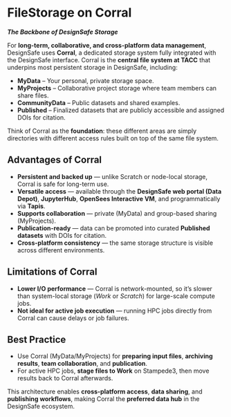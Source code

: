 # FileStorage on Corral
***The Backbone of DesignSafe Storage***

For **long-term, collaborative, and cross-platform data management**, DesignSafe uses **Corral**, a dedicated storage system fully integrated with the DesignSafe interface. Corral is the **central file system at TACC** that underpins most persistent storage in DesignSafe, including:

* **MyData** – Your personal, private storage space.
* **MyProjects** – Collaborative project storage where team members can share files.
* **CommunityData** – Public datasets and shared examples.
* **Published** – Finalized datasets that are publicly accessible and assigned DOIs for citation.

Think of Corral as the **foundation**: these different areas are simply directories with different access rules built on top of the same file system.

## Advantages of Corral

* **Persistent and backed up** — unlike Scratch or node-local storage, Corral is safe for long-term use.
* **Versatile access** — available through the **DesignSafe web portal (Data Depot)**, **JupyterHub**, **OpenSees Interactive VM**, and programmatically via **Tapis**.
* **Supports collaboration** — private (MyData) and group-based sharing (MyProjects).
* **Publication-ready** — data can be promoted into curated **Published datasets** with DOIs for citation.
* **Cross-platform consistency** — the same storage structure is visible across different environments.

## Limitations of Corral

* **Lower I/O performance** — Corral is network-mounted, so it’s slower than system-local storage (*Work* or *Scratch*) for large-scale compute jobs.
* **Not ideal for active job execution** — running HPC jobs directly from Corral can cause delays or job failures.

## Best Practice

* Use Corral (MyData/MyProjects) for **preparing input files**, **archiving results**, **team collaboration**, and **publication**.
* For active HPC jobs, **stage files to Work** on Stampede3, then move results back to Corral afterwards.

This architecture enables **cross-platform access**, **data sharing**, and **publishing workflows**, making Corral the **preferred data hub** in the DesignSafe ecosystem.
